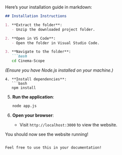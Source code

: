 Here’s your installation guide in markdown:

```markdown
## Installation Instructions

1. **Extract the folder**:
   - Unzip the downloaded project folder.

2. **Open in VS Code**:
   - Open the folder in Visual Studio Code.

3. **Navigate to the folder**:
   ```bash
   cd Cinema-Scope
   ```
   *(Ensure you have Node.js installed on your machine.)*
```
4. **Install dependencies**:
   ```bash
   npm install
   ```

5. **Run the application**:
   ```bash
   node app.js
   ```

6. **Open your browser**:
   - Visit `http://localhost:3000` to view the website.

You should now see the website running!
```

Feel free to use this in your documentation!
